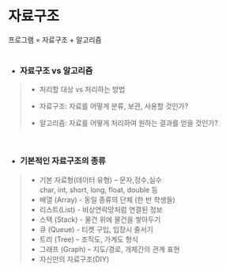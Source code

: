 # 자료구조

프로그램 = 자료구조 + 알고리즘   
<br/>

* ### 자료구조 vs 알고리즘   
>   * 처리할 대상 vs 처리하는 방법   
>  
>   * 자료구조: 자료를 어떻게 분류, 보관, 사용할 것인가?   
>   * 알고리즘: 자료를 어떻게 처리하여 원하는 결과를 얻을 것인가?    
<br/>


* ### 기본적인 자료구조의 종류
>   * 기본 자료형(데이터 유형) – 문자,정수,실수   
>   char, int, short, long, float, double 등
>   * 배열 (Array) - 동일 종류의 단체 (한 반 학생들)
>   * 리스트(List) - 비상연락망처럼 연결된 정보 
>   * 스택 (Stack) - 물건 위에 물건을 쌓아두기
>   * 큐 (Queue) - 티켓 구입, 입장시 줄서기
>   * 트리 (Tree) – 조직도, 가계도 형식
>   * 그래프 (Graph) – 지도/경로, 개체간의 관계 표현
>   * 자신만의 자료구조(DIY)
